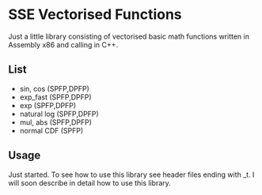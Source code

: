 # SSE Vectorised Functions
Just a little library consisting of vectorised basic math functions written in Assembly x86 and calling in C++.

## List
* sin, cos (SPFP,DPFP)
* exp_fast (SPFP,DPFP)
* exp (SPFP,DPFP)
* natural log (SPFP,DPFP)
* mul, abs (SPFP,DPFP)
* normal CDF (SPFP)

## Usage
Just started.
To see how to use this library see header files ending with _t.
I will soon describe in detail how to use this library.

